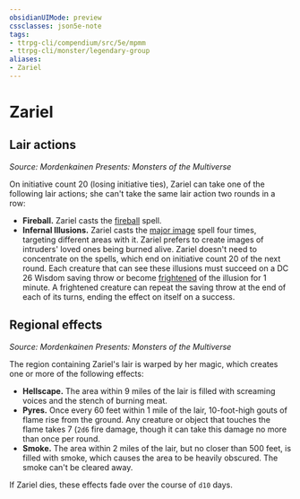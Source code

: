 ```yaml
---
obsidianUIMode: preview
cssclasses: json5e-note
tags:
- ttrpg-cli/compendium/src/5e/mpmm
- ttrpg-cli/monster/legendary-group
aliases:
- Zariel
---
```

# Zariel

## Lair actions
_Source: Mordenkainen Presents: Monsters of the Multiverse_

On initiative count 20 (losing initiative ties), Zariel can take one of the following lair actions; she can't take the same lair action two rounds in a row:

- **Fireball.** Zariel casts the [fireball](Інструменти%20ДМ/CLI/spells/fireball-xphb.md) spell.  
- **Infernal Illusions.** Zariel casts the [major image](Інструменти%20ДМ/CLI/spells/major-image-xphb.md) spell four times, targeting different areas with it. Zariel prefers to create images of intruders' loved ones being burned alive. Zariel doesn't need to concentrate on the spells, which end on initiative count 20 of the next round. Each creature that can see these illusions must succeed on a DC 26 Wisdom saving throw or become [frightened](Інструменти%20ДМ/CLI/rules/conditions.md#Frightened) of the illusion for 1 minute. A frightened creature can repeat the saving throw at the end of each of its turns, ending the effect on itself on a success.  

## Regional effects
_Source: Mordenkainen Presents: Monsters of the Multiverse_

The region containing Zariel's lair is warped by her magic, which creates one or more of the following effects:

- **Hellscape.** The area within 9 miles of the lair is filled with screaming voices and the stench of burning meat.  
- **Pyres.** Once every 60 feet within 1 mile of the lair, 10-foot-high gouts of flame rise from the ground. Any creature or object that touches the flame takes 7 (`2d6` fire damage, though it can take this damage no more than once per round.  
- **Smoke.** The area within 2 miles of the lair, but no closer than 500 feet, is filled with smoke, which causes the area to be heavily obscured. The smoke can't be cleared away.  

If Zariel dies, these effects fade over the course of `d10` days.